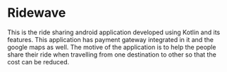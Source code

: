 # Ridewave
This is the ride sharing android application developed using Kotlin and its features. This application has payment gateway integrated in it and the google maps as well. The motive of the application is to help the people share their ride when travelling from one destination to other so that the cost can be reduced.
